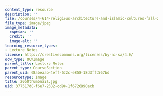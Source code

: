 ```yaml
---
content_type: resource
description: ''
file: /courses/4-614-religious-architecture-and-islamic-cultures-fall-2002/377517d0f6e72582cd981f6726890acb_2050thumbnail.jpg
file_type: image/jpeg
image_metadata:
  caption: ''
  credit: ''
  image-alt: ''
learning_resource_types:
- Lecture Notes
license: https://creativecommons.org/licenses/by-nc-sa/4.0/
ocw_type: OCWImage
parent_title: Lecture Notes
parent_type: CourseSection
parent_uid: 68abeaab-4eff-532c-e858-18d3ffb567bd
resourcetype: Image
title: 2050thumbnail.jpg
uid: 377517d0-f6e7-2582-cd98-1f6726890acb
---
```

